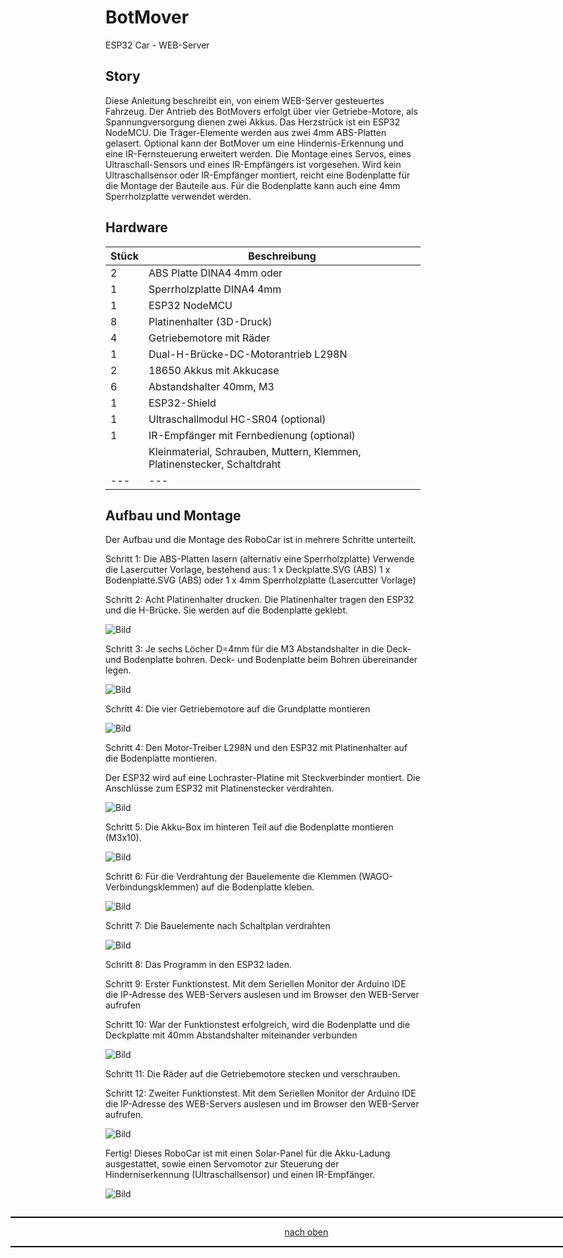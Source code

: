<a name="oben"></a>

# BotMover
ESP32 Car - WEB-Server

## Story
Diese Anleitung beschreibt ein, von einem WEB-Server gesteuertes Fahrzeug. Der Antrieb des BotMovers erfolgt über vier Getriebe-Motore, als Spannungversorgung dienen zwei Akkus. Das Herzstrück ist ein ESP32 NodeMCU. Die Träger-Elemente werden aus zwei 4mm ABS-Platten gelasert. Optional kann der BotMover um eine Hindernis-Erkennung und eine IR-Fernsteuerung erweitert werden. Die Montage eines Servos, eines Ultraschall-Sensors und eines IR-Empfängers ist vorgesehen.
Wird kein Ultraschallsensor oder IR-Empfänger montiert, reicht eine Bodenplatte für die Montage der Bauteile aus. Für die Bodenplatte kann auch eine 4mm Sperrholzplatte verwendet werden.

## Hardware

| Stück | Beschreibung | 
| -------- | -------- | 
| 2       | ABS Platte DINA4 4mm oder       | 
| 1        |Sperrholzplatte DINA4 4mm       |
| 1        | ESP32 NodeMCU        | 
| 8        | Platinenhalter (3D-Druck)        | 
| 4        | Getriebemotore mit Räder       | 
| 1        | Dual-H-Brücke-DC-Motorantrieb L298N        |
| 2       | 18650 Akkus mit Akkucase        | 
| 6       | Abstandshalter 40mm, M3       | 
| 1         | ESP32-Shield      | 
| 1        | Ultraschallmodul HC-SR04 (optional)       |
| 1        | IR-Empfänger mit Fernbedienung (optional)        | 
|        | Kleinmaterial, Schrauben, Muttern, Klemmen, Platinenstecker, Schaltdraht        | 
|    ---    | ---      | 


## Aufbau und Montage

Der Aufbau und die Montage des RoboCar ist in mehrere Schritte unterteilt.

Schritt 1: Die ABS-Platten lasern (alternativ eine Sperrholzplatte)
Verwende die Lasercutter Vorlage, bestehend aus:
1 x Deckplatte.SVG (ABS)
1 x Bodenplatte.SVG (ABS)
oder
1 x 4mm Sperrholzplatte (Lasercutter Vorlage)


Schritt 2: Acht Platinenhalter drucken.
Die Platinenhalter tragen den ESP32 und die H-Brücke. Sie werden auf die Bodenplatte geklebt.

![Bild](/pic/BM01.png)

Schritt 3: Je sechs Löcher D=4mm für die M3 Abstandshalter in die Deck- und Bodenplatte bohren.
Deck- und Bodenplatte beim Bohren übereinander legen.

![Bild](/pic/BM02.png)

Schritt 4: Die vier Getriebemotore auf die Grundplatte montieren

![Bild](/pic/BM03.png)

Schritt 4: Den Motor-Treiber L298N und den ESP32 mit Platinenhalter auf die Bodenplatte montieren.

Der ESP32 wird auf eine Lochraster-Platine mit Steckverbinder montiert.
Die Anschlüsse zum ESP32 mit Platinenstecker verdrahten.

![Bild](/pic/BM04.png)

Schritt 5: Die Akku-Box im hinteren Teil auf die Bodenplatte montieren (M3x10).

![Bild](/pic/BM05.png)

Schritt 6: Für die Verdrahtung der Bauelemente die Klemmen (WAGO-Verbindungsklemmen) auf die Bodenplatte kleben.

![Bild](/pic/BM06.png)

Schritt 7: Die Bauelemente nach Schaltplan verdrahten

![Bild](/pic/BM07.png)

Schritt 8: Das Programm in den ESP32 laden.

Schritt 9: Erster Funktionstest.
Mit dem Seriellen Monitor der Arduino IDE die IP-Adresse des WEB-Servers auslesen und im Browser den WEB-Server aufrufen

Schritt 10: War der Funktionstest erfolgreich, wird die Bodenplatte und die Deckplatte mit 40mm Abstandshalter miteinander verbunden

![Bild](/pic/BM08.png)

Schritt 11: Die Räder auf die Getriebemotore stecken und verschrauben.

Schritt 12: Zweiter Funktionstest.
Mit dem Seriellen Monitor der Arduino IDE die IP-Adresse des WEB-Servers auslesen und im Browser den WEB-Server aufrufen.

![Bild](/pic/BM09.png)

Fertig!
Dieses RoboCar ist mit einen Solar-Panel für die Akku-Ladung ausgestattet,
sowie einen Servomotor zur Steuerung der Hinderniserkennung (Ultraschallsensor) und einen IR-Empfänger.

![Bild](/pic/BM10.png)


<div style="position:absolute; left:2cm; ">   
<ol class="breadcrumb" style="border-top: 2px solid black;border-bottom:2px solid black; height: 45px; width: 900px;"> <p align="center"><a href="#oben">nach oben</a></p></ol>
</div>
